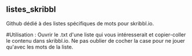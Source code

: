 ## listes_skribbl
Github dédié à des listes spécifiques de mots pour skribbl.io. 

#Utilisation :
Ouvrir le .txt d'une liste qui vous intéresserait et copier-coller le contenu dans skribbl.io.
Ne pas oublier de cocher la case pour ne jouer qu'avec les mots de la liste. 